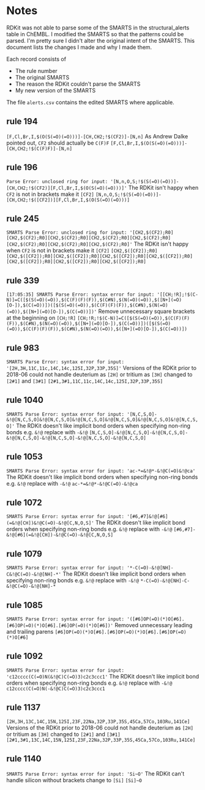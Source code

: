 # Notes

RDKit was not able to parse some of the SMARTS in the structural_alerts table in ChEMBL.
I modified the SMARTS so that the patterns could be parsed.
I'm pretty sure I didn't alter the original intent of the SMARTS.
This document lists the changes I made and why I made them.

Each record consists of

- The rule number
- The original SMARTS
- The reason the RDKit couldn't parse the SMARTS
- My new version of the SMARTS

The file `alerts.csv` contains the edited SMARTS where applicable.

## rule 194

`[F,Cl,Br,I,$(O(S(=O)(=O)))]-[CH,CH2;!$(CF2)]-[N,n]`
As Andrew Dalke pointed out, `CF2` should actually be `C(F)F`
`[F,Cl,Br,I,$(O(S(=O)(=O)))]-[CH,CH2;!$(C(F)F)]-[N,n]`

## rule 196

`Parse Error: unclosed ring for input: '[N,n,O,S;!$(S(=O)(=O))]-[CH,CH2;!$(CF2)][F,Cl,Br,I,$(O(S(=O)(=O)))]'`
The RDKit isn't happy when `CF2` is not in brackets make it `[CF2]`
`[N,n,O,S;!$(S(=O)(=O))]-[CH,CH2;!$([CF2])][F,Cl,Br,I,$(O(S(=O)(=O)))]`

## rule 245

`SMARTS Parse Error: unclosed ring for input: '[CH2,$(CF2);R0][CH2,$(CF2);R0][CH2,$(CF2);R0][CH2,$(CF2);R0][CH2,$(CF2);R0][CH2,$(CF2);R0][CH2,$(CF2);R0][CH2,$(CF2);R0]'`
The RDKit isn't happy when `CF2` is not in brackets make it `[CF2]`
`[CH2,$([CF2]);R0][CH2,$([CF2]);R0][CH2,$([CF2]);R0][CH2,$([CF2]);R0][CH2,$([CF2]);R0][CH2,$([CF2]);R0][CH2,$([CF2]);R0][CH2,$([CF2]);R0]`

## rule 339

`[17:05:35] SMARTS Parse Error: syntax error for input: '[[CH;!R];!$(C-N)]=C([$(S(=O)(=O)),$(C(F)(F)(F)),$(C#N),$(N(=O)(=O)),$([N+](=O)[O-]),$(C(=O))])([$(S(=O)(=O)),$(C(F)(F)(F)),$(C#N),$(N(=O)(=O)),$([N+](=O)[O-]),$(C(=O))])'`
Remove unnecessary square brackets at the beginning on `[CH;!R]`
`[CH;!R;!$(C-N)]=C([$(S(=O)(=O)),$(C(F)(F)(F)),$(C#N),$(N(=O)(=O)),$([N+](=O)[O-]),$(C(=O))])([$(S(=O)(=O)),$(C(F)(F)(F)),$(C#N),$(N(=O)(=O)),$([N+](=O)[O-]),$(C(=O))])`

## rule 983

`SMARTS Parse Error: syntax error for input: '[2H,3H,11C,11c,14C,14c,125I,32P,33P,35S]'`
Versions of the RDKit prior to 2018-06 could not handle deuterium as `[2H]` or tritium as `[3H]` changed to `[2#1]` and `[3#1]`
`[2#1,3#1,11C,11c,14C,14c,125I,32P,33P,35S]`

## rule 1040

`SMARTS Parse Error: syntax error for input: '[N,C,S,O]-&!@[N,C,S,O]&!@[N,C,S,O]&!@[N,C,S,O]&!@[N,C,S,O]&!@[N,C,S,O]&!@[N,C,S,O]'`
The RDKit doesn't like implicit bond orders when specifying non-ring bonds e.g. `&!@` replace with `-&!@`
`[N,C,S,O]-&!@[N,C,S,O]-&!@[N,C,S,O]-&!@[N,C,S,O]-&!@[N,C,S,O]-&!@[N,C,S,O]-&!@[N,C,S,O]`

## rule 1053

`SMARTS Parse Error: syntax error for input: 'ac-*=&!@*-&!@C(=O)&!@ca'`
The RDKit doesn't like implicit bond orders when specifying non-ring bonds e.g. `&!@` replace with `-&!@`
`ac-*=&!@*-&!@C(=O)-&!@ca`

## rule 1072

`SMARTS Parse Error: syntax error for input: '[#6,#7]&!@[#6](=&!@[CH])&!@C(=O)-&!@[C,N,O,S]'`
The RDKit doesn't like implicit bond orders when specifying non-ring bonds e.g. `&!@` replace with `-&!@`
`[#6,#7]-&!@[#6](=&!@[CH])-&!@C(=O)-&!@[C,N,O,S]`

## rule 1079

`SMARTS Parse Error: syntax error for input: '*-C(=O)-&!@[NH]-C&!@C(=O)-&!@[NH]-*'`
The RDKit doesn't like implicit bond orders when specifying non-ring bonds e.g. `&!@` replace with `-&!@`
`*-C(=O)-&!@[NH]-C-&!@C(=O)-&!@[NH]-*`

## rule 1085

`SMARTS Parse Error: syntax error for input: '([#6]OP(=O)(*)O[#6].[#6]OP(=O)(*)O[#6].[#6]OP(=O)(*)O[#6])'`
Removed unnecessary leading and trailing parens
`[#6]OP(=O)(*)O[#6].[#6]OP(=O)(*)O[#6].[#6]OP(=O)(*)O[#6]`

## rule 1092

`SMARTS Parse Error: syntax error for input: 'c12cccc(C(=O)N(&!@C)C(=O)3)c2c3ccc1'`
The RDKit doesn't like implicit bond orders when specifying non-ring bonds e.g. `&!@` replace with `-&!@`
`c12cccc(C(=O)N(-&!@C)C(=O)3)c2c3ccc1`

## rule 1137

`[2H,3H,13C,14C,15N,125I,23F,22Na,32P,33P,35S,45Ca,57Co,103Ru,141Ce]`
Versions of the RDKit prior to 2018-06 could not handle deuterium as `[2H]` or tritium as `[3H]` changed to `[2#1]` and `[3#1]`
`[2#1,3#1,13C,14C,15N,125I,23F,22Na,32P,33P,35S,45Ca,57Co,103Ru,141Ce]`

## rule 1140

`SMARTS Parse Error: syntax error for input: 'Si~O'`
The RDKit can't handle silicon without brackets change to `[Si]`
`[Si]~O`
